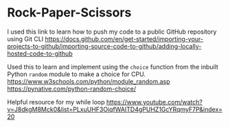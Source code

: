 # Rock-Paper-Scissors

I used this link to learn how to push my code to a public GitHub repository using Git CLI
  https://docs.github.com/en/get-started/importing-your-projects-to-github/importing-source-code-to-github/adding-locally-hosted-code-to-github
  
Used this to learn and implement using the `choice` function from the inbuilt Python `random` module to make a choice for CPU.
  https://www.w3schools.com/python/module_random.asp
  https://pynative.com/python-random-choice/
  
Helpful resource for my while loop
  https://www.youtube.com/watch?v=J8dkgM8Mck0&list=PLxuUHF3OiqfWAITD4gPUHZ1GcYRqmyF7P&index=20
